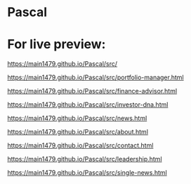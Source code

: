 # Pascal
# For live preview:
https://main1479.github.io/Pascal/src/  <br>

https://main1479.github.io/Pascal/src/portfolio-manager.html  <br>

https://main1479.github.io/Pascal/src/finance-advisor.html   <br>

https://main1479.github.io/Pascal/src/investor-dna.html   <br>

https://main1479.github.io/Pascal/src/news.html   <br>

https://main1479.github.io/Pascal/src/about.html  <br>

https://main1479.github.io/Pascal/src/contact.html  <br>

https://main1479.github.io/Pascal/src/leadership.html  <br>

https://main1479.github.io/Pascal/src/single-news.html

